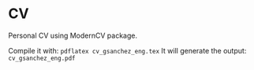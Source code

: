 # CV
Personal CV using ModernCV package.

Compile it with: `pdflatex cv_gsanchez_eng.tex`
It will generate the output: `cv_gsanchez_eng.pdf`
